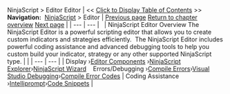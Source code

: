 ﻿
NinjaScript \> Editor
Editor
| \<\< [Click to Display Table of Contents](editor.md) \>\> **Navigation:**     [NinjaScript](ninjascript-1.md) \> Editor | [Previous page](distribution_procedure-1.md) [Return to chapter overview](ninjascript-1.md) [Next page](compile_error_codes-1.md) |
| --- | --- |
 
| NinjaScript Editor Overview The NinjaScript Editor is a powerful scripting editor that allows you to create custom indicators and strategies efficiently.  The NinjaScript Editor includes powerful coding assistance and advanced debugging tools to help you custom build your indicator, strategy or any other supported NinjaScript type. | |
| --- | --- |
| Display ›[Editor Components](ns_editor_components-1.md) ›[NinjaScript Explorer](ns_explorer-1.md)›[NinjaScript Wizard](ns_wizard-1.md)    Errors/Debugging ›[Compile Errors](compile_errors-1.md)›[Visual Studio Debugging](visual_studio_debugging-1.md)›[Compile Error Codes](compile_error_codes-1.md) | Coding Assistance ›[Intelliprompt](intelliprompt-1.md)›[Code Snippets](code_snippets-1.md) |

